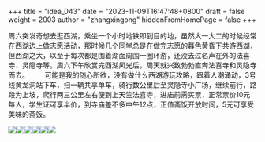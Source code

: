 +++
title = "idea_043"
date = "2023-11-09T16:47:48+0800"
draft = false
weight = 2003
author = "zhangxingong"
hiddenFromHomePage = false
+++

周六突发奇想去逛西湖，乘坐一个小时地铁即到目的地，虽然大一大二的时候经常在西湖边上做志愿活动，那时候几个同学总是在做完志愿的暮色黄昏下共游西湖，但西湖之大，以至于每次都是围着湖面周围一圈环游，还没去过名声在外的法喜寺、灵隐寺等。周六下午欣赏完西湖风光后，周天就兴致勃勃直奔法喜寺和灵隐寺而去。
  可能是我的随心所欲，没有做什么西湖游玩攻略，跟着人潮涌动，3号线黄龙洞站下车，扫一辆共享单车，骑行数公里后至灵隐寺小广场，继续前行，路段为上坡，爬行两三公里左右便到上天竺法喜寺，进庙前需买票，正常票价10元每人，学生证可享半价，到寺庙差不多中午12点，正值斋饭开放时间，5元可享受美味的斋饭。
<p><img src="https://zhangxingong.fun//photo/2019-05-07%20%e5%8c%bf%e5%90%8d.jpg"><img src="https://zhangxingong.fun//photo/2020-04-28%20%e6%87%92%e7%8c%ab.jpg"><img src="https://zhangxingong.fun//photo/2022-09-10%20%e6%98%9f%e7%a9%ba%e6%b2%b9%e5%a2%a8.jpg"><img src="https://zhangxingong.fun//photo/2023-09-18%20%e5%8c%bf%e5%90%8d.jpg"><img src="/photo/2023-09-18%20%e5%a4%95%e9%98%b3%e4%bd%99%e9%9c%9e.jpg"><img src="/photo/2023-09-18%20%e5%af%82%e9%9d%99%e7%9a%84%e5%a4%9c%e6%99%9a.jpg"></p>
